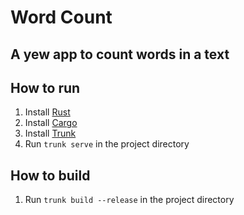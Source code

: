# Word Count

## A yew app to count words in a text

## How to run

1. Install [Rust](https://www.rust-lang.org/tools/install)
2. Install [Cargo](https://doc.rust-lang.org/cargo/getting-started/installation.html)
3. Install [Trunk](https://trunkrs.dev/)
4. Run `trunk serve` in the project directory

## How to build

1. Run `trunk build --release` in the project directory
